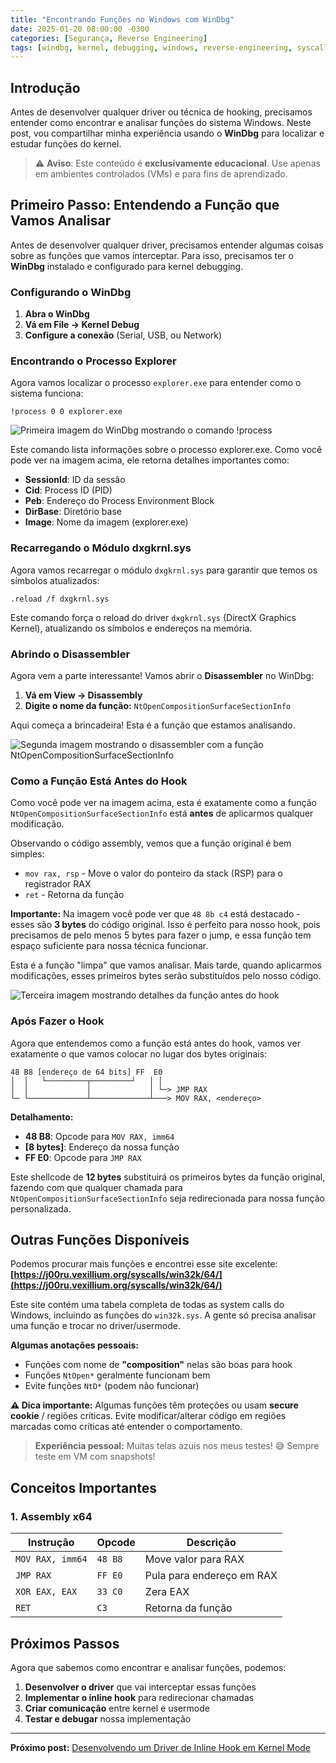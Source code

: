```yaml
---
title: "Encontrando Funções no Windows com WinDbg"
date: 2025-01-20 08:00:00 -0300
categories: [Segurança, Reverse Engineering]
tags: [windbg, kernel, debugging, windows, reverse-engineering, syscalls]
---
```


## Introdução

Antes de desenvolver qualquer driver ou técnica de hooking, precisamos entender como encontrar e analisar funções do sistema Windows. Neste post, vou compartilhar minha experiência usando o **WinDbg** para localizar e estudar funções do kernel.

> ⚠️ **Aviso**: Este conteúdo é **exclusivamente educacional**. Use apenas em ambientes controlados (VMs) e para fins de aprendizado.

## Primeiro Passo: Entendendo a Função que Vamos Analisar

Antes de desenvolver qualquer driver, precisamos entender algumas coisas sobre as funções que vamos interceptar. Para isso, precisamos ter o **WinDbg** instalado e configurado para kernel debugging.

### Configurando o WinDbg

1. **Abra o WinDbg**
2. **Vá em File → Kernel Debug**
3. **Configure a conexão** (Serial, USB, ou Network)

### Encontrando o Processo Explorer

Agora vamos localizar o processo `explorer.exe` para entender como o sistema funciona:

```
!process 0 0 explorer.exe
```

![Primeira imagem do WinDbg mostrando o comando !process](/assets/img/1_primeira.png)

Este comando lista informações sobre o processo explorer.exe. Como você pode ver na imagem acima, ele retorna detalhes importantes como:
- **SessionId**: ID da sessão
- **Cid**: Process ID (PID)
- **Peb**: Endereço do Process Environment Block
- **DirBase**: Diretório base
- **Image**: Nome da imagem (explorer.exe)

### Recarregando o Módulo dxgkrnl.sys

Agora vamos recarregar o módulo `dxgkrnl.sys` para garantir que temos os símbolos atualizados:

```
.reload /f dxgkrnl.sys
```

Este comando força o reload do driver `dxgkrnl.sys` (DirectX Graphics Kernel), atualizando os símbolos e endereços na memória.

### Abrindo o Disassembler

Agora vem a parte interessante! Vamos abrir o **Disassembler** no WinDbg:

1. **Vá em View → Disassembly**
2. **Digite o nome da função:** `NtOpenCompositionSurfaceSectionInfo`

Aqui começa a brincadeira! Esta é a função que estamos analisando.

![Segunda imagem mostrando o disassembler com a função NtOpenCompositionSurfaceSectionInfo](/assets/img/2_segunda.png)

### Como a Função Está Antes do Hook

Como você pode ver na imagem acima, esta é exatamente como a função `NtOpenCompositionSurfaceSectionInfo` está **antes** de aplicarmos qualquer modificação. 

Observando o código assembly, vemos que a função original é bem simples:
- `mov rax, rsp` - Move o valor do ponteiro da stack (RSP) para o registrador RAX
- `ret` - Retorna da função

**Importante:** Na imagem você pode ver que `48 8b c4` está destacado - esses são **3 bytes** do código original. Isso é perfeito para nosso hook, pois precisamos de pelo menos 5 bytes para fazer o jump, e essa função tem espaço suficiente para nossa técnica funcionar.

Esta é a função "limpa" que vamos analisar. Mais tarde, quando aplicarmos modificações, esses primeiros bytes serão substituídos pelo nosso código.

![Terceira imagem mostrando detalhes da função antes do hook](/assets/img/3_terceira.png)

### Após Fazer o Hook

Agora que entendemos como a função está antes do hook, vamos ver exatamente o que vamos colocar no lugar dos bytes originais:

```
48 B8 [endereço de 64 bits] FF  E0
│  │   └─────────┬─────────┘   │ │
│  │             │             │ └─> JMP RAX
└─ └─────────────┴─────────────┴───> MOV RAX, <endereço>
```

**Detalhamento:**

- **48 B8**: Opcode para `MOV RAX, imm64`
- **[8 bytes]**: Endereço da nossa função
- **FF E0**: Opcode para `JMP RAX`

Este shellcode de **12 bytes** substituirá os primeiros bytes da função original, fazendo com que qualquer chamada para `NtOpenCompositionSurfaceSectionInfo` seja redirecionada para nossa função personalizada.

## Outras Funções Disponíveis

Podemos procurar mais funções e encontrei esse site excelente:
**[https://j00ru.vexillium.org/syscalls/win32k/64/](https://j00ru.vexillium.org/syscalls/win32k/64/)**

Este site contém uma tabela completa de todas as system calls do Windows, incluindo as funções do `win32k.sys`. A gente só precisa analisar uma função e trocar no driver/usermode.

**Algumas anotações pessoais:**
- Funções com nome de **"composition"** nelas são boas para hook
- Funções `NtOpen*` geralmente funcionam bem
- Evite funções `NtD*` (podem não funcionar)

**⚠️ Dica importante:** Algumas funções têm proteções ou usam **secure cookie** / regiões críticas. Evite modificar/alterar código em regiões marcadas como críticas até entender o comportamento.

> **Experiência pessoal:** Muitas telas azuis nos meus testes! 😅 Sempre teste em VM com snapshots!

## Conceitos Importantes

### 1. Assembly x64

| Instrução | Opcode | Descrição |
|-----------|--------|-----------|
| `MOV RAX, imm64` | `48 B8` | Move valor para RAX |
| `JMP RAX` | `FF E0` | Pula para endereço em RAX |
| `XOR EAX, EAX` | `33 C0` | Zera EAX |
| `RET` | `C3` | Retorna da função |

## Próximos Passos

Agora que sabemos como encontrar e analisar funções, podemos:

1. **Desenvolver o driver** que vai interceptar essas funções
2. **Implementar o inline hook** para redirecionar chamadas
3. **Criar comunicação** entre kernel e usermode
4. **Testar e debugar** nossa implementação

---

**Próximo post:** [Desenvolvendo um Driver de Inline Hook em Kernel Mode](/desenvolvendo-driver-inline-hook/)
